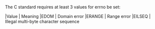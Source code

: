 
The C standard requires at least 3 values for errno be set:

|Value | Meaning
|EDOM | Domain error
|ERANGE | Range error
|EILSEQ | Illegal multi-byte character sequence

